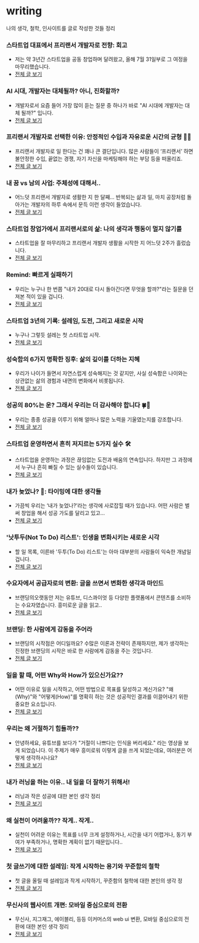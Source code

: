 # writing
나의 생각, 철학, 인사이트를 글로 작성한 것들 정리

### 스타트업 대표에서 프리랜서 개발자로 전향: 회고
- 저는 약 3년간 스타트업을 공동 창업하며 달려왔고, 올해 7월 31일부로 그 여정을 마무리했습니다.
- [전체 글 보기](https://disquiet.io/@zztkdfo/makerlog/ai-%EC%8B%9C%EB%8C%80-%EA%B0%9C%EB%B0%9C%EC%9E%90%EB%8A%94-%EB%8C%80%EC%B2%B4%EB%90%A0%EA%B9%8C-%EC%95%84%EB%8B%88-%EC%A7%84%ED%99%94%ED%95%A0%EA%B9%8C)

### AI 시대, 개발자는 대체될까? 아니, 진화할까?
- 개발자로서 요즘 들어 가장 많이 듣는 질문 중 하나가 바로 "AI 시대에 개발자는 대체 될까?" 입니다. 
- [전체 글 보기](https://disquiet.io/@zztkdfo/makerlog/ai-%EC%8B%9C%EB%8C%80-%EA%B0%9C%EB%B0%9C%EC%9E%90%EB%8A%94-%EB%8C%80%EC%B2%B4%EB%90%A0%EA%B9%8C-%EC%95%84%EB%8B%88-%EC%A7%84%ED%99%94%ED%95%A0%EA%B9%8C)
  
### 프리랜서 개발자로 선택한 이유: 안정적인 수입과 자유로운 시간의 균형 💼⏰
- 프리랜서 개발자로 일 한다는 건 꽤나 큰 결단입니다. 많은 사람들이 ‘프리랜서’ 하면 불안정한 수입, 끝없는 경쟁, 자기 자신을 마케팅해야 하는 부담 등을 떠올리죠.
- [전체 글 보기](https://disquiet.io/@zztkdfo/makerlog/%ED%94%84%EB%A6%AC%EB%9E%9C%EC%84%9C-%EA%B0%9C%EB%B0%9C%EC%9E%90%EB%A1%9C-%EC%84%A0%ED%83%9D%ED%95%9C-%EC%9D%B4%EC%9C%A0-%EC%95%88%EC%A0%95%EC%A0%81%EC%9D%B8-%EC%88%98%EC%9E%85%EA%B3%BC-%EC%9E%90%EC%9C%A0%EB%A1%9C%EC%9A%B4-%EC%8B%9C%EA%B0%84%EC%9D%98-%EA%B7%A0%ED%98%95)
  
### 내 꿈 vs 남의 사업: 주체성에 대해서..
- 어느덧 프리랜서 개발자로 생활한 지 한 달째... 반복되는 삶과 일, 마치 공장처럼 돌아가는 개발자의 하루 속에서 문득 이런 생각이 들었습니다. 
- [전체 글 보기](https://disquiet.io/@zztkdfo/makerlog/%EB%82%B4-%EA%BF%88-vs-%EB%82%A8%EC%9D%98-%EC%82%AC%EC%97%85)
  
### 스타트업 창업가에서 프리랜서로의 삶: 나의 생각과 행동이 멀지 않기를
- 스타트업을 잘 마무리하고 프리랜서 개발자 생활을 시작한 지 어느덧 2주가 흘렀습니다.
- [전체 글 보기](https://disquiet.io/@zztkdfo/makerlog/%EC%8A%A4%ED%83%80%ED%8A%B8%EC%97%85-%EC%B0%BD%EC%97%85%EA%B0%80%EC%97%90%EC%84%9C-%ED%94%84%EB%A6%AC%EB%9E%9C%EC%84%9C%EB%A1%9C%EC%9D%98-%EC%82%B6)
  
### Remind: 빠르게 실패하기
- 우리는 누구나 한 번쯤 "내가 20대로 다시 돌아간다면 무엇을 할까?"라는 질문을 던져본 적이 있을 겁니다.
- [전체 글 보기](https://disquiet.io/@zztkdfo/makerlog/remind-%EB%B9%A0%EB%A5%B4%EA%B2%8C-%EC%8B%A4%ED%8C%A8%ED%95%98%EA%B8%B0)
  
### 스타트업 3년의 기록: 설레임, 도전, 그리고 새로운 시작
- 누구나 그렇듯 설레는 첫 스타트업 시작.
- [전체 글 보기](https://disquiet.io/@zztkdfo/makerlog/%EC%8A%A4%ED%83%80%ED%8A%B8%EC%97%85-3%EB%85%84%EC%9D%98-%EA%B8%B0%EB%A1%9D-%EC%84%A4%EB%A0%88%EC%9E%84-%EB%8F%84%EC%A0%84-%EA%B7%B8%EB%A6%AC%EA%B3%A0-%EC%83%88%EB%A1%9C%EC%9A%B4-%EC%8B%9C%EC%9E%91)
  
### 성숙함의 6가지 명확한 징후: 삶의 깊이를 더하는 지혜
- 우리가 나이가 들면서 자연스럽게 성숙해지는 것 같지만, 사실 성숙함은 나이와는 상관없는 삶의 경험과 내면의 변화에서 비롯됩니다.
- [전체 글 보기](https://disquiet.io/@zztkdfo/makerlog/%EC%84%B1%EC%88%99%ED%95%A8%EC%9D%98-6%EA%B0%80%EC%A7%80-%EB%AA%85%ED%99%95%ED%95%9C-%EC%A7%95%ED%9B%84-%EC%82%B6%EC%9D%98-%EA%B9%8A%EC%9D%B4%EB%A5%BC-%EB%8D%94%ED%95%98%EB%8A%94-%EC%A7%80%ED%98%9C)

### 성공의 80%는 운? 그래서 우리는 더 감사해야 합니다 🍀🙏
- 우리는 종종 성공을 이루기 위해 얼마나 많은 노력을 기울였는지를 강조합니다.
- [전체 글 보기](https://disquiet.io/@zztkdfo/makerlog/%EC%84%B1%EA%B3%B5%EC%9D%98-80-%EB%8A%94-%EC%9A%B4-%EA%B7%B8%EB%9E%98%EC%84%9C-%EC%9A%B0%EB%A6%AC%EB%8A%94-%EB%8D%94-%EA%B0%90%EC%82%AC%ED%95%B4%EC%95%BC-%ED%95%A9%EB%8B%88%EB%8B%A4)
  
### 스타트업 운영하면서 흔히 저지르는 5가지 실수 🛠️
- 스타트업을 운영하는 과정은 끊임없는 도전과 배움의 연속입니다. 하지만 그 과정에서 누구나 흔히 빠질 수 있는 실수들이 있습니다.
- [전체 글 보기](https://disquiet.io/@zztkdfo/makerlog/%EC%8A%A4%ED%83%80%ED%8A%B8%EC%97%85-%EC%9A%B4%EC%98%81%ED%95%98%EB%A9%B4%EC%84%9C-%ED%9D%94%ED%9E%88-%EC%A0%80%EC%A7%80%EB%A5%B4%EB%8A%94-5%EA%B0%80%EC%A7%80-%EC%8B%A4%EC%88%98)
  
### 내가 늦었나? 🤔: 타이밍에 대한 생각들
- 가끔씩 우리는 ‘내가 늦었나?’라는 생각에 사로잡힐 때가 있습니다. 어떤 사람은 벌써 창업을 해서 성공 가도를 달리고 있고...
- [전체 글 보기](https://disquiet.io/@zztkdfo/makerlog/%EB%82%B4%EA%B0%80-%EB%8A%A6%EC%97%88%EB%82%98-%ED%83%80%EC%9D%B4%EB%B0%8D%EC%97%90-%EB%8C%80%ED%95%9C-%EC%83%9D%EA%B0%81%EB%93%A4)
  
### '낫투두(Not To Do) 리스트': 인생을 변화시키는 새로운 시각
- 할 일 목록, 이른바 '두투(To Do) 리스트'는 아마 대부분의 사람들이 익숙한 개념일 겁니다. 
- [전체 글 보기](https://disquiet.io/@zztkdfo/makerlog/%EB%82%AB%ED%88%AC%EB%91%90-not-to-do-%EB%A6%AC%EC%8A%A4%ED%8A%B8-%EC%9D%B8%EC%83%9D%EC%9D%84-%EB%B3%80%ED%99%94%EC%8B%9C%ED%82%A4%EB%8A%94-%EC%83%88%EB%A1%9C%EC%9A%B4-%EC%8B%9C%EA%B0%81)
  
### 수요자에서 공급자로의 변환: 글을 쓰면서 변화한 생각과 마인드
- 브랜딩의오랫동안 저는 유튜브, 디스콰이엇 등 다양한 플랫폼에서 콘텐츠를 소비하는 수요자였습니다. 흥미로운 글을 읽고..
- [전체 글 보기](https://disquiet.io/@zztkdfo/makerlog/%EC%88%98%EC%9A%94%EC%9E%90%EC%97%90%EC%84%9C-%EA%B3%B5%EA%B8%89%EC%9E%90%EB%A1%9C%EC%9D%98-%EB%B3%80%ED%99%98-%EA%B8%80%EC%9D%84-%EC%93%B0%EB%A9%B4%EC%84%9C-%EB%B3%80%ED%99%94%ED%95%9C-%EC%83%9D%EA%B0%81%EA%B3%BC-%EB%A7%88%EC%9D%B8%EB%93%9C)
 
### 브랜딩: 한 사람에게 감동을 주어라
- 브랜딩의 시작점은 어디일까요? 수많은 이론과 전략이 존재하지만, 제가 생각하는 진정한 브랜딩의 시작은 바로 한 사람에게 감동을 주는 것입니다. 
- [전체 글 보기](https://disquiet.io/@zztkdfo/makerlog/%EB%B8%8C%EB%9E%9C%EB%94%A9-%ED%95%9C-%EC%82%AC%EB%9E%8C%EC%97%90%EA%B2%8C-%EA%B0%90%EB%8F%99%EC%9D%84-%EC%A3%BC%EC%96%B4%EB%9D%BC)

### 일을 할 때, 어떤 Why와 How가 있으신가요??
- 어떤 이유로 일을 시작하고, 어떤 방법으로 목표를 달성하고 계신가요? "왜(Why)"와 "어떻게(How)"를 명확히 하는 것은 성공적인 결과를 이끌어내기 위한 중요한 요소입니다.
- [전체 글 보기](https://disquiet.io/@zztkdfo/makerlog/%EC%9D%BC%EC%9D%84-%ED%95%A0-%EB%95%8C-%EC%96%B4%EB%96%A4-why%EC%99%80-how%EA%B0%80-%EC%9E%88%EC%9C%BC%EC%8B%A0%EA%B0%80%EC%9A%94)
  
### 우리는 왜 거절하기 힘들까??
- 안녕하세요, 유튜브를 보다가 "거절이 나쁘다는 인식을 버리세요." 라는 영상을 보게 되었습니다. 이 주제가 매우 흥미로워 이렇게 글을 쓰게 되었는데요, 여러분은 어떻게 생각하시나요?
- [전체 글 보기](https://disquiet.io/@zztkdfo/makerlog/%EC%9A%B0%EB%A6%AC%EB%8A%94-%EC%99%9C-%EA%B1%B0%EC%A0%88%ED%95%98%EA%B8%B0-%ED%9E%98%EB%93%A4%EA%B9%8C)
  
### 내가 러닝을 하는 이유.. 내 일을 더 잘하기 위해서!
- 러닝과 작은 성공에 대한 본인 생각 정리
- [전체 글 보기](https://disquiet.io/@zztkdfo/makerlog/%EB%82%B4%EA%B0%80-%EB%9F%AC%EB%8B%9D%EC%9D%84-%ED%95%98%EB%8A%94-%EC%9D%B4%EC%9C%A0-%EB%82%B4-%EC%9D%BC%EC%9D%84-%EB%8D%94-%EC%9E%98%ED%95%98%EA%B8%B0-%EC%9C%84%ED%95%B4%EC%84%9C)
  
### 왜 실천이 어려울까?? 작게.. 작게..
- 실천이 어려운 이유는 목표를 너무 크게 설정하거나, 시간을 내기 어렵거나, 동기 부여가 부족하거나, 명확한 계획이 없기 때문입니다..
- [전체 글 보기](https://disquiet.io/@zztkdfo/makerlog/%EC%99%9C-%EC%8B%A4%EC%B2%9C%EC%9D%B4-%EC%96%B4%EB%A0%A4%EC%9A%B8%EA%B9%8C-%EC%9E%91%EA%B2%8C-%EC%9E%91%EA%B2%8C)

### 첫 글쓰기에 대한 설레임: 작게 시작하는 용기와 꾸준함의 철학
- 첫 글을 올릴 때 설레임과 작게 시작하기, 꾸준함의 철학에 대한 본인의 생각 정
- [전체 글 보기](https://disquiet.io/@zztkdfo/makerlog/%EC%B2%AB-%EA%B8%80%EC%93%B0%EA%B8%B0%EC%97%90-%EB%8C%80%ED%95%9C-%EC%84%A4%EB%A0%88%EC%9E%84-%EC%9E%91%EA%B2%8C-%EC%8B%9C%EC%9E%91%ED%95%98%EB%8A%94-%EC%9A%A9%EA%B8%B0%EC%99%80-%EA%BE%B8%EC%A4%80%ED%95%A8%EC%9D%98-%EC%B2%A0%ED%95%99)

### 무신사의 웹사이트 개편: 모바일 중심으로의 전환
- 무신사, 지그재그, 에이블리, 등등 이커머스의 web ui 변환, 모바일 중심으로의 전환에 대한 본인 생각 정리
- [전체 글 보기](https://disquiet.io/@zztkdfo/makerlog/%EB%AC%B4%EC%8B%A0%EC%82%AC%EC%9D%98-%EC%9B%B9%EC%82%AC%EC%9D%B4%ED%8A%B8-%EA%B0%9C%ED%8E%B8-%EB%AA%A8%EB%B0%94%EC%9D%BC-%EC%A4%91%EC%8B%AC%EC%9C%BC%EB%A1%9C%EC%9D%98-%EC%A0%84%ED%99%98)

